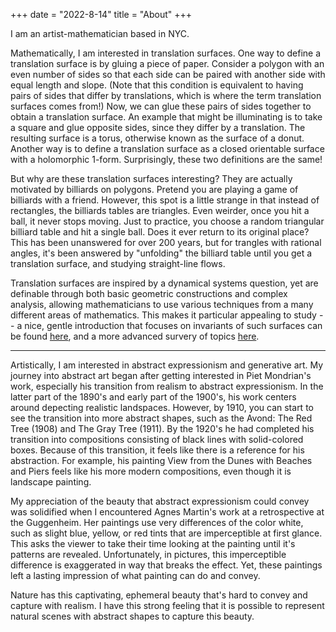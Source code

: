 +++
date = "2022-8-14"
title = "About"
+++

I am an artist-mathematician based in NYC.

Mathematically, I am interested in translation surfaces. One way to define a translation surface is by gluing a piece of paper. Consider a polygon with an even number of sides so that each side can be paired with another side with equal length and slope. (Note that this condition is equivalent to having pairs of sides that differ by translations, which is where the term translation surfaces comes from!) Now, we can glue these pairs of sides together to obtain a translation surface. An example that might be illuminating is to take a square and glue opposite sides, since they differ by a translation. The resulting surface is a torus, otherwise known as the surface of a donut. Another way is to define a translation surface as a closed orientable surface with a holomorphic 1-form. Surprisingly, these two definitions are the same!

But why are these translation surfaces interesting? They are actually motivated by billiards on polygons. Pretend you are playing a game of billiards with a friend. However, this spot is a little strange in that instead of rectangles, the billiards tables are triangles. Even weirder, once you hit a ball, it never stops moving. Just to practice, you choose a random triangular billiard table and hit a single ball. Does it ever return to its original place? This has been unanswered for over 200 years, but for trangles with rational angles, it's been answered by "unfolding" the billiard table until you get a translation surface, and studying straight-line flows.

Translation surfaces are inspired by a dynamical systems question, yet are definable through both basic geometric constructions and complex analysis, allowing mathematicians to use various techniques from a many different areas of mathematics. This makes it particular appealing to study -- a nice, gentle introduction that focuses on invariants of such surfaces can be found [here](http://www.math.uchicago.edu/~masur/hs.pdf), and a more advanced survery of topics [here](https://arxiv.org/pdf/math/0609392.pdf).


***


Artistically, I am interested in abstract expressionism and generative art. My journey into abstract art began after getting interested in Piet Mondrian's work, especially his transition from realism to abstract expressionism. In the latter part of the 1890's and early part of the 1900's, his work centers around depecting realistic landspaces. However, by 1910, you can start to see the transition into more abstract shapes, such as the Avond: The Red Tree (1908) and The Gray Tree (1911). By the 1920's he had completed his transition into compositions consisting of black lines with solid-colored boxes. Because of this transition, it feels like there is a reference for his abstraction. For example, his painting View from the Dunes with Beaches and Piers feels like his more modern compositions, even though it is landscape painting.

My appreciation of the beauty that abstract expressionism could convey was solidified when I encountered Agnes Martin's work at a retrospective at the Guggenheim. Her paintings use very differences of the color white, such as slight blue, yellow, or red tints that are imperceptible at first glance. This asks the viewer to take their time looking at the painting until it's patterns are revealed. Unfortunately, in pictures, this imperceptible difference is exaggerated in way that breaks the effect. Yet, these paintings left a lasting impression of what painting can do and convey.

Nature has this captivating, ephemeral beauty that's hard to convey and capture with realism. I have this strong feeling that it is possible to represent natural scenes with abstract shapes to capture this beauty.
